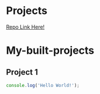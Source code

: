 # Projects

[Repo Link Here!](https://github.com/bhavya1006/js-project/tree/main)

# My-built-projects

## Project 1

```javascript
console.log('Hello World!');
```